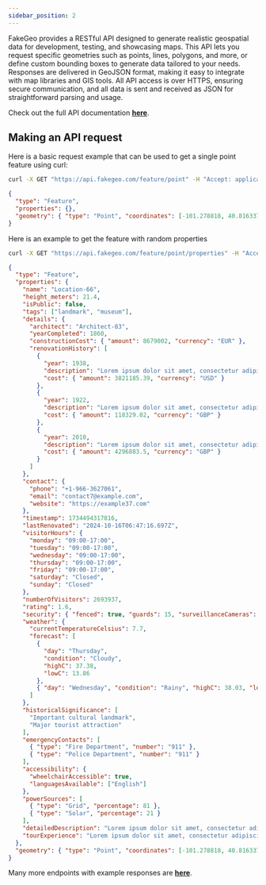 ```yaml
---
sidebar_position: 2
---
```


FakeGeo provides a RESTful API designed to generate realistic geospatial data for development, testing, and showcasing maps. This API lets you request specific geometries such as points, lines, polygons, and more, or define custom bounding boxes to generate data tailored to your needs. Responses are delivered in GeoJSON format, making it easy to integrate with map libraries and GIS tools. All API access is over HTTPS, ensuring secure communication, and all data is sent and received as JSON for straightforward parsing and usage.

Check out the full API documentation **[here](./../api)**.

## Making an API request

Here is a basic request example that can be used to get a single point feature using curl:

```bash title="Request: Single point feature"
curl -X GET "https://api.fakegeo.com/feature/point" -H "Accept: application/json"
```
```json
{
  "type": "Feature",
  "properties": {},
  "geometry": { "type": "Point", "coordinates": [-101.278818, 40.816337] }
}
```

Here is an example to get the feature with random properties
```bash title="Request: Single point feature with properties"
curl -X GET "https://api.fakegeo.com/feature/point/properties" -H "Accept: application/json"
```
```json
{
  "type": "Feature",
  "properties": {
    "name": "Location-66",
    "height_meters": 21.4,
    "isPublic": false,
    "tags": ["landmark", "museum"],
    "details": {
      "architect": "Architect-83",
      "yearCompleted": 1860,
      "constructionCost": { "amount": 8679002, "currency": "EUR" },
      "renovationHistory": [
        {
          "year": 1938,
          "description": "Lorem ipsum dolor sit amet, consectetur adipiscing elit.",
          "cost": { "amount": 3821185.39, "currency": "USD" }
        },
        {
          "year": 1922,
          "description": "Lorem ipsum dolor sit amet, consectetur adipiscing elit.",
          "cost": { "amount": 118329.02, "currency": "GBP" }
        },
        {
          "year": 2010,
          "description": "Lorem ipsum dolor sit amet, consectetur adipiscing elit.",
          "cost": { "amount": 4296883.5, "currency": "GBP" }
        }
      ]
    },
    "contact": {
      "phone": "+1-966-3627061",
      "email": "contact7@example.com",
      "website": "https://example37.com"
    },
    "timestamp": 1734494317816,
    "lastRenovated": "2024-10-16T06:47:16.697Z",
    "visitorHours": {
      "monday": "09:00-17:00",
      "tuesday": "09:00-17:00",
      "wednesday": "09:00-17:00",
      "thursday": "09:00-17:00",
      "friday": "09:00-17:00",
      "saturday": "Closed",
      "sunday": "Closed"
    },
    "numberOfVisitors": 2693937,
    "rating": 1.6,
    "security": { "fenced": true, "guards": 15, "surveillanceCameras": 87 },
    "weather": {
      "currentTemperatureCelsius": 7.7,
      "forecast": [
        {
          "day": "Thursday",
          "condition": "Cloudy",
          "highC": 37.38,
          "lowC": 13.86
        },
        { "day": "Wednesday", "condition": "Rainy", "highC": 38.03, "lowC": 6 }
      ]
    },
    "historicalSignificance": [
      "Important cultural landmark",
      "Major tourist attraction"
    ],
    "emergencyContacts": [
      { "type": "Fire Department", "number": "911" },
      { "type": "Police Department", "number": "911" }
    ],
    "accessibility": {
      "wheelchairAccessible": true,
      "languagesAvailable": ["English"]
    },
    "powerSources": [
      { "type": "Grid", "percentage": 81 },
      { "type": "Solar", "percentage": 21 }
    ],
    "detailedDescription": "Lorem ipsum dolor sit amet, consectetur adipiscing elit. Lorem ipsum dolor sit amet, consectetur adipiscing elit. Lorem ipsum dolor sit amet, consectetur adipiscing elit.",
    "tourExperience": "Lorem ipsum dolor sit amet, consectetur adipiscing elit. Lorem ipsum dolor sit amet, consectetur adipiscing elit."
  },
  "geometry": { "type": "Point", "coordinates": [-101.278818, 40.816337] }
}
```
Many more endpoints with example responses are **[here](./../api)**.